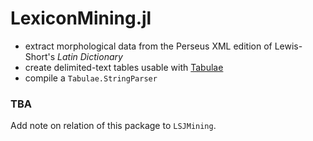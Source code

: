 # LexiconMining.jl

- extract morphological data from the Perseus XML edition of Lewis-Short's *Latin Dictionary*
- create delimited-text tables usable with [Tabulae](https://github.com/neelsmith/Tabulae.jl) 
- compile a `Tabulae.StringParser` 


### TBA

Add note on relation of this package to `LSJMining`. 

